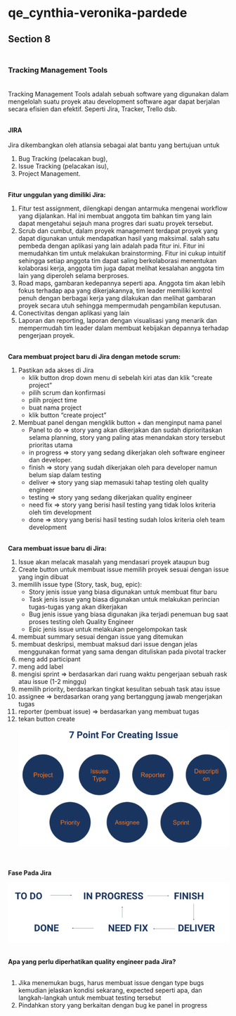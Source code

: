 # qe_cynthia-veronika-pardede
## **Section 8**<br><br>

### **Tracking Management Tools** <br><br>

Tracking Management Tools adalah sebuah software yang digunakan dalam mengelolah suatu proyek atau development software agar dapat berjalan secara efisien dan efektif. Seperti Jira, Tracker, Trello dsb. <br><br>

**JIRA**<br><br>
Jira dikembangkan oleh atlansia sebagai alat bantu yang bertujuan untuk 
1. Bug Tracking (pelacakan bug), 
2. Issue Tracking (pelacakan isu),
3. Project Management.<br><br>

**Fitur unggulan yang dimiliki Jira:**<br>
1. Fitur test assignment, dilengkapi dengan antarmuka mengenai workflow yang dijalankan. Hal ini membuat anggota tim bahkan tim yang lain dapat mengetahui sejauh mana progres  dari suatu proyek tersebut. 
2. Scrub dan cumbut, dalam proyek management terdapat proyek yang dapat digunakan untuk mendapatkan hasil yang maksimal. salah satu pembeda dengan aplikasi yang lain adalah pada fitur ini. Fitur ini memudahkan tim untuk melakukan brainstorming. Fitur ini cukup intuitif sehingga setiap anggota tim dapat saling berkolaborasi menentukan kolaborasi kerja, anggota tim juga dapat melihat kesalahan anggota tim lain yang diperoleh selama berproses. 
3. Road maps, gambaran kedepannya seperti apa. Anggota tim akan lebih fokus terhadap apa yang dikerjakannya, tim leader memiliki kontrol penuh dengan berbagai kerja yang dilakukan dan melihat gambaran proyek secara utuh sehingga mempermudah pengambilan keputusan. 
4. Conectivitas dengan aplikasi yang lain 
5. Laporan dan reporting, laporan dengan visualisasi yang menarik dan mempermudah tim leader dalam membuat kebijakan depannya terhadap  pengerjaan proyek. <br><br>


**Cara membuat project baru di Jira dengan metode scrum:**
1. Pastikan ada akses di Jira<br>
    - klik button drop down menu di sebelah kiri atas dan klik “create project”
    - pilih scrum dan konfirmasi
    - pilih project time
    - buat nama project
    - klik button “create project”
2. Membuat panel dengan mengklik button + dan menginput nama panel
    - Panel to do => story yang akan dikerjakan dan sudah diprioritaskan selama planning, story yang paling atas menandakan story  tersebut prioritas utama 
    - in progress => story yang sedang dikerjakan oleh software engineer dan developer. 
    - finish => story yang sudah dikerjakan oleh para developer namun belum siap  dalam testing
    - deliver => story yang  siap memasuki tahap testing oleh quality engineer
    - testing => story yang sedang dikerjakan quality engineer
    - need fix => story yang berisi hasil testing yang tidak lolos kriteria oleh tim development
    - done => story yang berisi hasil testing sudah lolos kriteria oleh team development <br><br>

**Cara membuat issue baru di Jira:** <br>
1. Issue akan melacak masalah yang mendasari proyek ataupun bug
2. Create button untuk membuat issue
memilih proyek sesuai dengan issue yang ingin dibuat
3. memilih issue type (Story, task, bug, epic):
    - Story jenis issue yang biasa digunakan untuk membuat fitur baru
    - Task jenis issue yang biasa digunakan untuk melakukan perincian tugas-tugas yang akan dikerjakan
    - Bug jenis issue yang biasa digunakan jika terjadi penemuan bug saat proses testing oleh Quality Engineer
    - Epic jenis issue untuk melakukan pengelompokan task
4. membuat summary sesuai dengan  issue yang ditemukan
5. membuat deskripsi, membuat maksud dari issue dengan jelas menggunakan format yang sama dengan dituliskan pada pivotal tracker
6. meng add participant
7. meng add label
8. mengisi  sprint => berdasarkan dari ruang waktu pengerjaan sebuah rask atau issue (1-2 minggu)
9. memilih priority, berdasarkan tingkat kesulitan sebuah  task atau issue
10. assignee => berdasarkan orang yang bertanggung jawab mengerjakan tugas
11. reporter (pembuat issue) => berdasarkan yang membuat tugas
12. tekan button create<br><br>
![Soal](/8_Tracking%20Management%20Tools/screenshots/summary.png)<br><br><br>

**Fase Pada  Jira**<br>

![Soal](/8_Tracking%20Management%20Tools/screenshots/summary2.png)<br><br>

**Apa yang perlu diperhatikan quality engineer pada Jira?** <br><br>
1. Jika  menemukan bugs, harus membuat issue dengan type  bugs kemudian jelaskan kondisi sekarang, expected seperti apa, dan langkah-langkah untuk membuat testing tersebut
2. Pindahkan story yang berkaitan dengan bug ke panel in progress

